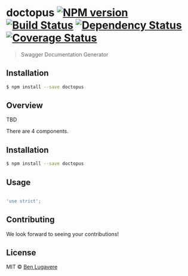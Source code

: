 # doctopus [![NPM version][npm-image]][npm-url] [![Build Status](https://travis-ci.org/giddyinc/doctopus.svg?branch=master)](https://travis-ci.org/giddyinc/doctopus) [![Dependency Status][daviddm-image]][daviddm-url] [![Coverage Status](https://coveralls.io/repos/github/giddyinc/doctopus/badge.svg?branch=master)](https://coveralls.io/github/giddyinc/doctopus?branch=master)

> Swagger Documentation Generator

## Installation

```sh
$ npm install --save doctopus
```

## Overview

TBD

There are 4 components.


## Installation 

```sh
$ npm install --save doctopus
```

## Usage

```js

'use strict';

```

## Contributing
We look forward to seeing your contributions!

## License

MIT © [Ben Lugavere]()


[npm-image]: https://badge.fury.io/js/doctopus.svg
[npm-url]: https://npmjs.org/package/doctopus
[travis-image]: https://travis-ci.org/giddyinc/doctopus.svg?branch=master
[travis-url]: https://travis-ci.org/giddyinc/doctopus
[daviddm-image]: https://david-dm.org/giddyinc/doctopus.svg?theme=shields.io
[daviddm-url]: https://david-dm.org/giddyinc/doctopus
[coveralls-image]: https://coveralls.io/repos/giddyinc/doctopus/badge.svg
[coveralls-url]: https://coveralls.io/r/giddyinc/doctopus
